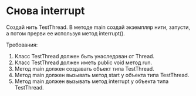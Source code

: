 # Снова interrupt
Создай нить TestThread.
В методе main создай экземпляр нити, запусти, а потом прерви ее используя метод interrupt().

Требования:
1. Класс TestThread должен быть унаследован от Thread.
2. Класс TestThread должен иметь public void метод run.
3. Метод main должен создавать объект типа TestThread.
4. Метод main должен вызывать метод start у объекта типа TestThread.
5. Метод main должен вызывать метод interrupt у объекта типа TestThread.